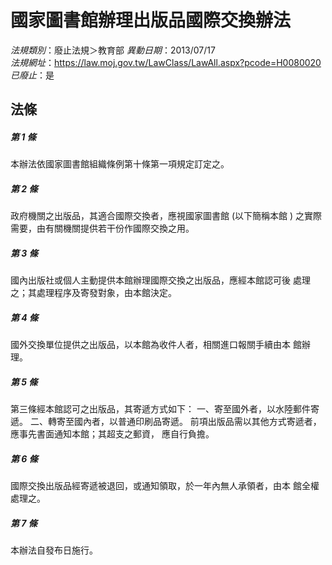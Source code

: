 # 國家圖書館辦理出版品國際交換辦法

*法規類別*：廢止法規＞教育部
*異動日期*：2013/07/17  
*法規網址*：https://law.moj.gov.tw/LawClass/LawAll.aspx?pcode=H0080020
*已廢止*：是


## 法條
##### 第 1 條
本辦法依國家圖書館組織條例第十條第一項規定訂定之。

##### 第 2 條
政府機關之出版品，其適合國際交換者，應視國家圖書館 (以下簡稱本館
) 之實際需要，由有關機關提供若干份作國際交換之用。

##### 第 3 條
國內出版社或個人主動提供本館辦理國際交換之出版品，應經本館認可後
處理之；其處理程序及寄發對象，由本館決定。

##### 第 4 條
國外交換單位提供之出版品，以本館為收件人者，相關進口報關手續由本
館辦理。

##### 第 5 條
第三條經本館認可之出版品，其寄遞方式如下：
一、寄至國外者，以水陸郵件寄遞。
二、轉寄至國內者，以普通印刷品寄遞。
前項出版品需以其他方式寄遞者，應事先書面通知本館；其超支之郵資，
應自行負擔。


##### 第 6 條
國際交換出版品經寄遞被退回，或通知領取，於一年內無人承領者，由本
館全權處理之。

##### 第 7 條
本辦法自發布日施行。


